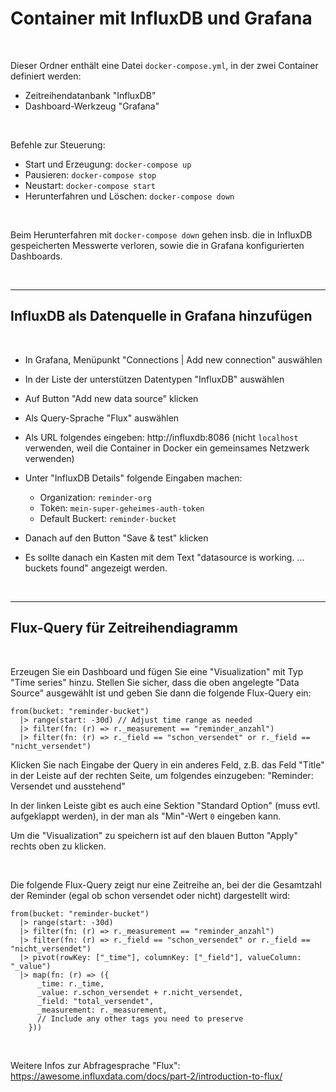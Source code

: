 # Container mit InfluxDB und Grafana #

<br>

Dieser Ordner enthält eine Datei `docker-compose.yml`, in der zwei Container definiert werden:

* Zeitreihendatanbank "InfluxDB"
* Dashboard-Werkzeug "Grafana"

<br>

Befehle zur Steuerung:

* Start und Erzeugung: `docker-compose up`
* Pausieren: `docker-compose stop`
* Neustart: `docker-compose start`
* Herunterfahren und Löschen: `docker-compose down`

<br>

Beim Herunterfahren mit `docker-compose down` gehen insb. die in InfluxDB gespeicherten
Messwerte verloren, sowie die in Grafana konfigurierten Dashboards.

<br>

----

## InfluxDB als Datenquelle in Grafana hinzufügen ##

<br>

* In Grafana, Menüpunkt "Connections | Add new connection" auswählen

* In der Liste der unterstützen Datentypen "InfluxDB" auswählen

* Auf Button "Add new data source" klicken

* Als Query-Sprache "Flux" auswählen

* Als URL folgendes eingeben: http://influxdb:8086 (nicht `localhost` verwenden, weil die Container in Docker ein gemeinsames Netzwerk verwenden)

* Unter "InfluxDB Details" folgende Eingaben machen:
  * Organization: `reminder-org`
  * Token: `mein-super-geheimes-auth-token`
  * Default Buckert: `reminder-bucket`

* Danach auf den Button "Save & test" klicken

* Es sollte danach ein Kasten mit dem Text "datasource is working. ... buckets found" angezeigt werden.

<br>

---

## Flux-Query für Zeitreihendiagramm ##

<br>

Erzeugen Sie ein Dashboard und fügen Sie eine "Visualization" mit Typ "Time series" hinzu.
Stellen Sie sicher, dass die oben angelegte "Data Source" ausgewählt ist und geben Sie dann die folgende Flux-Query ein:

```
from(bucket: "reminder-bucket")
  |> range(start: -30d) // Adjust time range as needed
  |> filter(fn: (r) => r._measurement == "reminder_anzahl")
  |> filter(fn: (r) => r._field == "schon_versendet" or r._field == "nicht_versendet")
```

Klicken Sie nach Eingabe der Query in ein anderes Feld, z.B. das Feld "Title" in der Leiste auf der rechten Seite, um folgendes einzugeben: "Reminder: Versendet und ausstehend"

In der linken Leiste gibt es auch eine Sektion "Standard Option" (muss evtl. aufgeklappt werden), in der man als "Min"-Wert `0` eingeben kann.

Um die "Visualization" zu speichern ist auf den blauen Button "Apply" rechts oben zu klicken.

<br>

Die folgende Flux-Query zeigt nur eine Zeitreihe an, bei der die Gesamtzahl der Reminder (egal ob schon versendet oder nicht) dargestellt wird:

```
from(bucket: "reminder-bucket")
  |> range(start: -30d)
  |> filter(fn: (r) => r._measurement == "reminder_anzahl")
  |> filter(fn: (r) => r._field == "schon_versendet" or r._field == "nicht_versendet")
  |> pivot(rowKey: ["_time"], columnKey: ["_field"], valueColumn: "_value")
  |> map(fn: (r) => ({
      _time: r._time,
      _value: r.schon_versendet + r.nicht_versendet,
      _field: "total_versendet",
      _measurement: r._measurement,
      // Include any other tags you need to preserve
    }))
```

<br>

Weitere Infos zur Abfragesprache "Flux": https://awesome.influxdata.com/docs/part-2/introduction-to-flux/

<br>